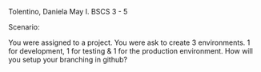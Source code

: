 Tolentino, Daniela May I.
BSCS 3 - 5

Scenario:

You were assigned to a project. You were ask to create 3 environments. 1 for development, 1 for testing & 1 for the production environment. 
How will you setup your branching in github? 
